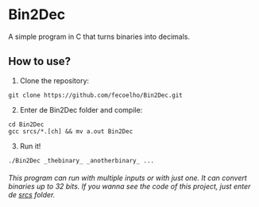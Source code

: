 # Bin2Dec
A simple program in C that turns binaries into decimals.

## How to use?

  1. Clone the repository:
    
    git clone https://github.com/fecoelho/Bin2Dec.git

  2. Enter de Bin2Dec folder and compile:

    cd Bin2Dec
    gcc srcs/*.[ch] && mv a.out Bin2Dec

  3. Run it!
  
    ./Bin2Dec _thebinary_ _anotherbinary_ ...
    
###### This program can run with multiple inputs or with just one. It can convert binaries up to 32 bits. If you wanna see the code of this project, just enter de [srcs](https://github.com/fecoelho/Bin2Dec/tree/master/srcs) folder.
